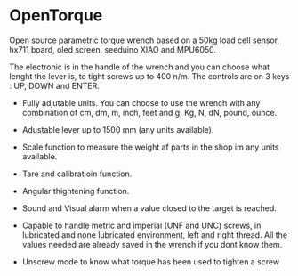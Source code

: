 # OpenTorque
Open source parametric torque wrench based on a 50kg load cell sensor, hx711 board, oled screen, seeduino XIAO and MPU6050.

The electronic is in the handle of the wrench and you can choose what lenght the lever is, to tight screws up to 400 n/m. The controls are on 3 keys : UP, DOWN and ENTER.

- Fully adjutable units. You can choose to use the wrench with any combination of cm, dm, m, inch, feet and g, Kg, N, dN, pound, ounce.

- Adustable lever up to 1500 mm (any units available).

- Scale function to measure the weight af parts in the shop im any units available.

- Tare and calibratioin function.

- Angular thightening function.

- Sound and Visual alarm when a value closed to the target is reached. 

- Capable to handle metric and imperial (UNF and UNC) screws, in lubricated and none lubricated environment, left and right thread. All the values needed are already saved in the wrench if you dont know them.

- Unscrew mode to know what torque has been used to tighten a screw


 

